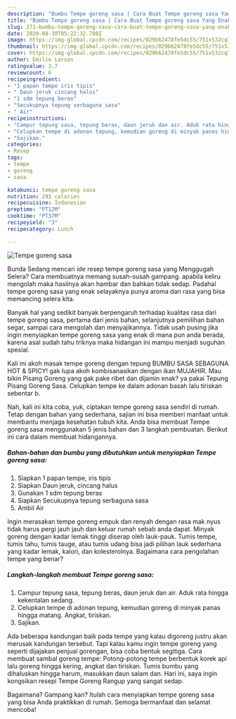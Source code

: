 ```yaml
---
description: "Bumbu Tempe goreng sasa | Cara Buat Tempe goreng sasa Yang Enak Banget"
title: "Bumbu Tempe goreng sasa | Cara Buat Tempe goreng sasa Yang Enak Banget"
slug: 271-bumbu-tempe-goreng-sasa-cara-buat-tempe-goreng-sasa-yang-enak-banget
date: 2020-08-30T05:22:32.780Z
image: https://img-global.cpcdn.com/recipes/029b62478fe5dc55/751x532cq70/tempe-goreng-sasa-foto-resep-utama.jpg
thumbnail: https://img-global.cpcdn.com/recipes/029b62478fe5dc55/751x532cq70/tempe-goreng-sasa-foto-resep-utama.jpg
cover: https://img-global.cpcdn.com/recipes/029b62478fe5dc55/751x532cq70/tempe-goreng-sasa-foto-resep-utama.jpg
author: Emilie Larson
ratingvalue: 3.7
reviewcount: 6
recipeingredient:
- "1 papan tempe iris tipis"
- " Daun jeruk cincang halus"
- "1 sdm tepung beras"
- "Secukupnya tepung serbaguna sasa"
- " Air"
recipeinstructions:
- "Campur tepung sasa, tepung beras, daun jeruk dan air. Aduk rata hingga kekentalan sedang."
- "Celupkan tempe di adonan tepung, kemudian goreng di minyak panas hingga matang. Angkat, tiriskan."
- "Sajikan."
categories:
- Resep
tags:
- tempe
- goreng
- sasa

katakunci: tempe goreng sasa 
nutrition: 293 calories
recipecuisine: Indonesian
preptime: "PT12M"
cooktime: "PT37M"
recipeyield: "3"
recipecategory: Lunch

---
```



![Tempe goreng sasa](https://img-global.cpcdn.com/recipes/029b62478fe5dc55/751x532cq70/tempe-goreng-sasa-foto-resep-utama.jpg)

Bunda Sedang mencari ide resep tempe goreng sasa yang Menggugah Selera? Cara membuatnya memang susah-susah gampang. apabila keliru mengolah maka hasilnya akan hambar dan bahkan tidak sedap. Padahal tempe goreng sasa yang enak selayaknya punya aroma dan rasa yang bisa memancing selera kita.

Banyak hal yang sedikit banyak berpengaruh terhadap kualitas rasa dari tempe goreng sasa, pertama dari jenis bahan, selanjutnya pemilihan bahan segar, sampai cara mengolah dan menyajikannya. Tidak usah pusing jika ingin menyiapkan tempe goreng sasa yang enak di mana pun anda berada, karena asal sudah tahu triknya maka hidangan ini mampu menjadi suguhan spesial.

Kali ini akoh masak tempe goreng dengan tepung BUMBU SASA SEBAGUNA HOT &amp; SPICY! gak lupa akoh kombisanasikan dengan ikan MUJAHIR. Mau bikin Pisang Goreng yang gak pake ribet dan dijamin enak? ya pakai Tepung Pisang Goreng Sasa. Celupkan tempe ke dalam adonan basah lalu tiriskan sebentar b.


Nah, kali ini kita coba, yuk, ciptakan tempe goreng sasa sendiri di rumah. Tetap dengan bahan yang sederhana, sajian ini bisa memberi manfaat untuk membantu menjaga kesehatan tubuh kita. Anda bisa membuat Tempe goreng sasa menggunakan 5 jenis bahan dan 3 langkah pembuatan. Berikut ini cara dalam membuat hidangannya.

<!--inarticleads1-->

##### Bahan-bahan dan bumbu yang dibutuhkan untuk menyiapkan Tempe goreng sasa:

1. Siapkan 1 papan tempe, iris tipis
1. Siapkan  Daun jeruk, cincang halus
1. Gunakan 1 sdm tepung beras
1. Siapkan Secukupnya tepung serbaguna sasa
1. Ambil  Air


Ingin merasakan tempe goreng empuk dan renyah dengan rasa mak nyus tidak harus pergi jauh jauh dan keluar rumah sebab anda dapat. Minyak goreng dengan kadar lemak tinggi diserap oleh lauk-pauk. Tumis tempe, tumis tahu, tumis tauge, atau tumis udang bisa jadi pilihan lauk sederhana yang kadar lemak, kalori, dan kolesterolnya. Bagaimana cara pengolahan tempe yang benar? 

<!--inarticleads2-->

##### Langkah-langkah membuat Tempe goreng sasa:

1. Campur tepung sasa, tepung beras, daun jeruk dan air. Aduk rata hingga kekentalan sedang.
1. Celupkan tempe di adonan tepung, kemudian goreng di minyak panas hingga matang. Angkat, tiriskan.
1. Sajikan.


Ada beberapa kandungan baik pada tempe yang kalau digoreng justru akan merusak kandungan tersebut. Tapi kalau kamu ingin tempe goreng yang seperti dijajakan penjual gorengan, bisa coba bentuk segitiga. Cara membuat sambal goreng tempe: Potong-potong tempe berbentuk korek api lalu goreng hingga kering, angkat dan tiriskan. Tumis bumbu yang dihaluskan hingga harum, masukkan daun salam dan. Hari ini, saya ingin kongsikan resepi Tempe Goreng Rangup yang sangat sedap. 

Bagaimana? Gampang kan? Itulah cara menyiapkan tempe goreng sasa yang bisa Anda praktikkan di rumah. Semoga bermanfaat dan selamat mencoba!

